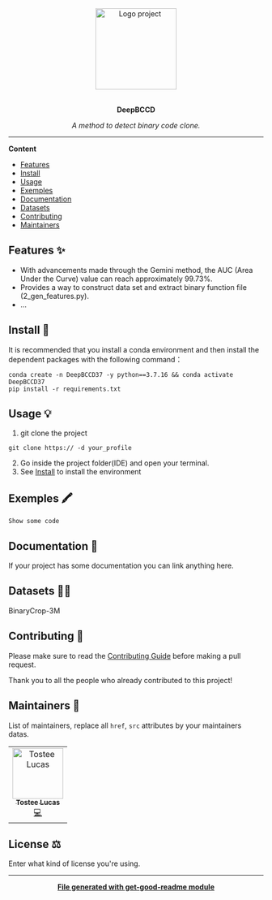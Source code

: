 <div align="center">
  <a href="#">
  	<img src="https://media.giphy.com/media/JIX9t2j0ZTN9S/giphy-downsized.gif" alt="Logo project" height="160" />
  </a>
  <br>
  <br>
  <p>
    <b>DeepBCCD</b>
  </p>
  <p>
     <i>A method to detect binary code clone.</i>
  </p>
  <p>
  </p>
</div>

---

**Content**

* [Features](##features)
* [Install](##install)
* [Usage](##usage)
* [Exemples](##exemples)
* [Documentation](##documentation)
* [Datasets](##Datasets)
* [Contributing](##contributing)
* [Maintainers](##maintainers)

## Features ✨
* With advancements made through the Gemini method, the AUC (Area Under the Curve) value can reach approximately 99.73%.
* Provides a way to construct data set and extract binary function file (2_gen_features.py).
* ...

## Install 🐙
It is recommended that you install a conda environment and then install the dependent packages with the following command：
```
conda create -n DeepBCCD37 -y python==3.7.16 && conda activate DeepBCCD37
pip install -r requirements.txt
```

## Usage 💡
1. git clone the project
```
git clone https:// -d your_profile
```
2. Go inside the project folder(IDE) and open your terminal.
3. See  [Install](##install) to install the environment

## Exemples 🖍
```
Show some code
```

## Documentation 📄
If your project has some documentation you can link anything here.

## Datasets 👩‍💻
BinaryCrop-3M

## Contributing 🍰
Please make sure to read the [Contributing Guide]() before making a pull request.

Thank you to all the people who already contributed to this project!

## Maintainers 👷
List of maintainers, replace all `href`, `src` attributes by your maintainers datas.
<table>
  <tr>
    <td align="center"><a href="https://lucastostee.now.sh/"><img src="https://avatars3.githubusercontent.com/u/22588842?s=460&v=4" width="100px;" alt="Tostee Lucas"/><br /><sub><b>Tostee Lucas</b></sub></a><br /><a href="#" title="Code">💻</a></td>
  </tr>
</table>

## License ⚖️
Enter what kind of license you're using.

---
<div align="center">
	<b>
		<a href="https://www.npmjs.com/package/get-good-readme">File generated with get-good-readme module</a>
	</b>
</div>
